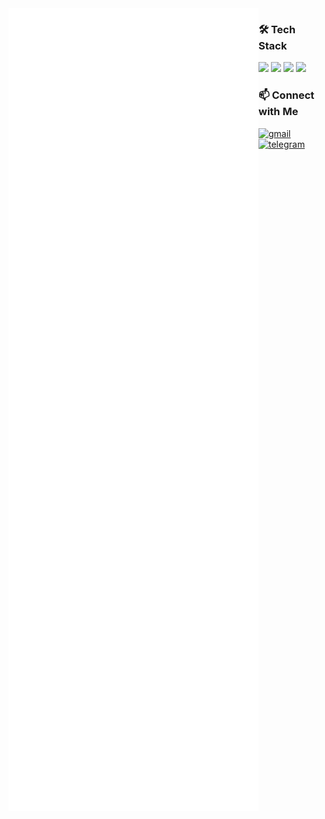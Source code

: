 [arch]: https://archlinux.org
[neovim]: https://neovim.io/
[java]: https://www.java.com
[dotnet]: https://dotnet.microsoft.com
  
<img align="left" src="https://github.com/alikzalikz/alikzalikz/blob/main/github-metrics.svg" alt="GitHub Metrics" width="400px" />


### 🛠 Tech Stack
[<img src="https://www.vectorlogo.zone/logos/archlinux/archlinux-icon.svg" width="50px" />][arch]
[<img src="https://www.vectorlogo.zone/logos/neovimio/neovimio-icon.svg" width="50px" />][neovim]
[<img src="https://www.vectorlogo.zone/logos/java/java-icon.svg" width="50px" />][java]
[<img src="https://raw.githubusercontent.com/dotnet/brand/29878855347e055ff15675471f7043fda3e92cea/logo/dotnet-logo.svg" width="50px" />][dotnet]

### 📫 Connect with Me
[![gmail](https://img.shields.io/badge/-A.koleinyz@gmail.com-D14836?style=flat&logo=Gmail&logoColor=white)](mailto:A.koleinyz@gmail.com)
[![telegram](https://img.shields.io/badge/-@alikzalikz-0e3e55?style=flat&logo=Telegram&logoColor=white)](https://t.me/alikzalikz)
